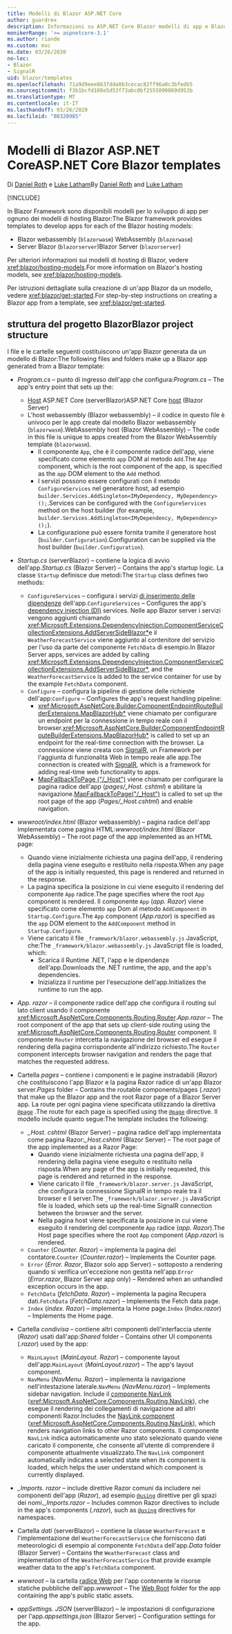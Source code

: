 ```yaml
---
title: Modelli di Blazor ASP.NET Core
author: guardrex
description: Informazioni su ASP.NET Core Blazor modelli di app e Blazor struttura del progetto.
monikerRange: '>= aspnetcore-3.1'
ms.author: riande
ms.custom: mvc
ms.date: 03/26/2020
no-loc:
- Blazor
- SignalR
uid: blazor/templates
ms.openlocfilehash: 71a9d9eee8637dda0b3cecac82ff96a0c3bfedb5
ms.sourcegitcommit: f3b1bcfd108e5d53f73abc0bf2555890869d953b
ms.translationtype: MT
ms.contentlocale: it-IT
ms.lasthandoff: 03/26/2020
ms.locfileid: "80320985"
---
```

# <a name="aspnet-core-opno-locblazor-templates"></a><span data-ttu-id="89458-103">Modelli di Blazor ASP.NET Core</span><span class="sxs-lookup"><span data-stu-id="89458-103">ASP.NET Core Blazor templates</span></span>

<span data-ttu-id="89458-104">Di [Daniel Roth](https://github.com/danroth27) e [Luke Latham](https://github.com/guardrex)</span><span class="sxs-lookup"><span data-stu-id="89458-104">By [Daniel Roth](https://github.com/danroth27) and [Luke Latham](https://github.com/guardrex)</span></span>

[!INCLUDE[](~/includes/blazorwasm-preview-notice.md)]

<span data-ttu-id="89458-105">In Blazor Framework sono disponibili modelli per lo sviluppo di app per ognuno dei modelli di hosting Blazor:</span><span class="sxs-lookup"><span data-stu-id="89458-105">The Blazor framework provides templates to develop apps for each of the Blazor hosting models:</span></span>

* Blazor<span data-ttu-id="89458-106"> webassembly (`blazorwasm`)</span><span class="sxs-lookup"><span data-stu-id="89458-106"> WebAssembly (`blazorwasm`)</span></span>
* <span data-ttu-id="89458-107">Server Blazor (`blazorserver`)</span><span class="sxs-lookup"><span data-stu-id="89458-107">Blazor Server (`blazorserver`)</span></span>

<span data-ttu-id="89458-108">Per ulteriori informazioni sui modelli di hosting di Blazor, vedere <xref:blazor/hosting-models>.</span><span class="sxs-lookup"><span data-stu-id="89458-108">For more information on Blazor's hosting models, see <xref:blazor/hosting-models>.</span></span>

<span data-ttu-id="89458-109">Per istruzioni dettagliate sulla creazione di un'app Blazor da un modello, vedere <xref:blazor/get-started>.</span><span class="sxs-lookup"><span data-stu-id="89458-109">For step-by-step instructions on creating a Blazor app from a template, see <xref:blazor/get-started>.</span></span>

## <a name="opno-locblazor-project-structure"></a><span data-ttu-id="89458-110">struttura del progetto Blazor</span><span class="sxs-lookup"><span data-stu-id="89458-110">Blazor project structure</span></span>

<span data-ttu-id="89458-111">I file e le cartelle seguenti costituiscono un'app Blazor generata da un modello di Blazor:</span><span class="sxs-lookup"><span data-stu-id="89458-111">The following files and folders make up a Blazor app generated from a Blazor template:</span></span>

* <span data-ttu-id="89458-112">*Program.cs* &ndash; punto di ingresso dell'app che configura:</span><span class="sxs-lookup"><span data-stu-id="89458-112">*Program.cs* &ndash; The app's entry point that sets up the:</span></span>

  * <span data-ttu-id="89458-113">[Host](xref:fundamentals/host/generic-host) ASP.NET Core (serverBlazor)</span><span class="sxs-lookup"><span data-stu-id="89458-113">ASP.NET Core [host](xref:fundamentals/host/generic-host) (Blazor Server)</span></span>
  * <span data-ttu-id="89458-114">L'host webassembly (Blazor webassembly) &ndash; il codice in questo file è univoco per le app create dal modello Blazor webassembly (`blazorwasm`).</span><span class="sxs-lookup"><span data-stu-id="89458-114">WebAssembly host (Blazor WebAssembly) &ndash; The code in this file is unique to apps created from the Blazor WebAssembly template (`blazorwasm`).</span></span>
    * <span data-ttu-id="89458-115">Il componente `App`, che è il componente radice dell'app, viene specificato come elemento `app` DOM al metodo `Add`.</span><span class="sxs-lookup"><span data-stu-id="89458-115">The `App` component, which is the root component of the app, is specified as the `app` DOM element to the `Add` method.</span></span>
    * <span data-ttu-id="89458-116">I servizi possono essere configurati con il metodo `ConfigureServices` nel generatore host, ad esempio `builder.Services.AddSingleton<IMyDependency, MyDependency>();`.</span><span class="sxs-lookup"><span data-stu-id="89458-116">Services can be configured with the `ConfigureServices` method on the host builder (for example, `builder.Services.AddSingleton<IMyDependency, MyDependency>();`).</span></span>
    * <span data-ttu-id="89458-117">La configurazione può essere fornita tramite il generatore host (`builder.Configuration`).</span><span class="sxs-lookup"><span data-stu-id="89458-117">Configuration can be supplied via the host builder (`builder.Configuration`).</span></span>

* <span data-ttu-id="89458-118">*Startup.cs* (serverBlazor) &ndash; contiene la logica di avvio dell'app.</span><span class="sxs-lookup"><span data-stu-id="89458-118">*Startup.cs* (Blazor Server) &ndash; Contains the app's startup logic.</span></span> <span data-ttu-id="89458-119">La classe `Startup` definisce due metodi:</span><span class="sxs-lookup"><span data-stu-id="89458-119">The `Startup` class defines two methods:</span></span>

  * <span data-ttu-id="89458-120">`ConfigureServices` &ndash; configura i servizi [di inserimento delle dipendenze](xref:fundamentals/dependency-injection) dell'app.</span><span class="sxs-lookup"><span data-stu-id="89458-120">`ConfigureServices` &ndash; Configures the app's [dependency injection (DI)](xref:fundamentals/dependency-injection) services.</span></span> <span data-ttu-id="89458-121">Nelle app Blazor server i servizi vengono aggiunti chiamando <xref:Microsoft.Extensions.DependencyInjection.ComponentServiceCollectionExtensions.AddServerSideBlazor*>e il `WeatherForecastService` viene aggiunto al contenitore del servizio per l'uso da parte del componente `FetchData` di esempio.</span><span class="sxs-lookup"><span data-stu-id="89458-121">In Blazor Server apps, services are added by calling <xref:Microsoft.Extensions.DependencyInjection.ComponentServiceCollectionExtensions.AddServerSideBlazor*>, and the `WeatherForecastService` is added to the service container for use by the example `FetchData` component.</span></span>
  * <span data-ttu-id="89458-122">`Configure` &ndash; configura la pipeline di gestione delle richieste dell'app:</span><span class="sxs-lookup"><span data-stu-id="89458-122">`Configure` &ndash; Configures the app's request handling pipeline:</span></span>
    * <span data-ttu-id="89458-123"><xref:Microsoft.AspNetCore.Builder.ComponentEndpointRouteBuilderExtensions.MapBlazorHub*> viene chiamato per configurare un endpoint per la connessione in tempo reale con il browser.</span><span class="sxs-lookup"><span data-stu-id="89458-123"><xref:Microsoft.AspNetCore.Builder.ComponentEndpointRouteBuilderExtensions.MapBlazorHub*> is called to set up an endpoint for the real-time connection with the browser.</span></span> <span data-ttu-id="89458-124">La connessione viene creata con [SignalR](xref:signalr/introduction), un Framework per l'aggiunta di funzionalità Web in tempo reale alle app.</span><span class="sxs-lookup"><span data-stu-id="89458-124">The connection is created with [SignalR](xref:signalr/introduction), which is a framework for adding real-time web functionality to apps.</span></span>
    * <span data-ttu-id="89458-125">[MapFallbackToPage ("/_Host")](xref:Microsoft.AspNetCore.Builder.RazorPagesEndpointRouteBuilderExtensions.MapFallbackToPage*) viene chiamato per configurare la pagina radice dell'app (*pages/_Host. cshtml*) e abilitare la navigazione.</span><span class="sxs-lookup"><span data-stu-id="89458-125">[MapFallbackToPage("/_Host")](xref:Microsoft.AspNetCore.Builder.RazorPagesEndpointRouteBuilderExtensions.MapFallbackToPage*) is called to set up the root page of the app (*Pages/_Host.cshtml*) and enable navigation.</span></span>

* <span data-ttu-id="89458-126">*wwwroot/index.html* (Blazor webassembly) &ndash; pagina radice dell'app implementata come pagina HTML:</span><span class="sxs-lookup"><span data-stu-id="89458-126">*wwwroot/index.html* (Blazor WebAssembly) &ndash; The root page of the app implemented as an HTML page:</span></span>
  * <span data-ttu-id="89458-127">Quando viene inizialmente richiesta una pagina dell'app, il rendering della pagina viene eseguito e restituito nella risposta.</span><span class="sxs-lookup"><span data-stu-id="89458-127">When any page of the app is initially requested, this page is rendered and returned in the response.</span></span>
  * <span data-ttu-id="89458-128">La pagina specifica la posizione in cui viene eseguito il rendering del componente `App` radice.</span><span class="sxs-lookup"><span data-stu-id="89458-128">The page specifies where the root `App` component is rendered.</span></span> <span data-ttu-id="89458-129">Il componente `App` (*app. Razor*) viene specificato come elemento `app` Dom al metodo `AddComponent` in `Startup.Configure`.</span><span class="sxs-lookup"><span data-stu-id="89458-129">The `App` component (*App.razor*) is specified as the `app` DOM element to the `AddComponent` method in `Startup.Configure`.</span></span>
  * <span data-ttu-id="89458-130">Viene caricato il file `_framework/blazor.webassembly.js` JavaScript, che:</span><span class="sxs-lookup"><span data-stu-id="89458-130">The `_framework/blazor.webassembly.js` JavaScript file is loaded, which:</span></span>
    * <span data-ttu-id="89458-131">Scarica il Runtime .NET, l'app e le dipendenze dell'app.</span><span class="sxs-lookup"><span data-stu-id="89458-131">Downloads the .NET runtime, the app, and the app's dependencies.</span></span>
    * <span data-ttu-id="89458-132">Inizializza il runtime per l'esecuzione dell'app.</span><span class="sxs-lookup"><span data-stu-id="89458-132">Initializes the runtime to run the app.</span></span>

* <span data-ttu-id="89458-133">*App. razor* &ndash; il componente radice dell'app che configura il routing sul lato client usando il componente <xref:Microsoft.AspNetCore.Components.Routing.Router>.</span><span class="sxs-lookup"><span data-stu-id="89458-133">*App.razor* &ndash; The root component of the app that sets up client-side routing using the <xref:Microsoft.AspNetCore.Components.Routing.Router> component.</span></span> <span data-ttu-id="89458-134">Il componente `Router` intercetta la navigazione del browser ed esegue il rendering della pagina corrispondente all'indirizzo richiesto.</span><span class="sxs-lookup"><span data-stu-id="89458-134">The `Router` component intercepts browser navigation and renders the page that matches the requested address.</span></span>

* <span data-ttu-id="89458-135">Cartella *pages* &ndash; contiene i componenti e le pagine instradabili (*Razor*) che costituiscono l'app Blazor e la pagina Razor radice di un'app Blazor server.</span><span class="sxs-lookup"><span data-stu-id="89458-135">*Pages* folder &ndash; Contains the routable components/pages (*.razor*) that make up the Blazor app and the root Razor page of a Blazor Server app.</span></span> <span data-ttu-id="89458-136">La route per ogni pagina viene specificata utilizzando la direttiva [`@page`](xref:mvc/views/razor#page) .</span><span class="sxs-lookup"><span data-stu-id="89458-136">The route for each page is specified using the [`@page`](xref:mvc/views/razor#page) directive.</span></span> <span data-ttu-id="89458-137">Il modello include quanto segue:</span><span class="sxs-lookup"><span data-stu-id="89458-137">The template includes the following:</span></span>
  * <span data-ttu-id="89458-138">*_Host. cshtml* (Blazor Server) &ndash; pagina radice dell'app implementata come pagina Razor:</span><span class="sxs-lookup"><span data-stu-id="89458-138">*_Host.cshtml* (Blazor Server) &ndash; The root page of the app implemented as a Razor Page:</span></span>
    * <span data-ttu-id="89458-139">Quando viene inizialmente richiesta una pagina dell'app, il rendering della pagina viene eseguito e restituito nella risposta.</span><span class="sxs-lookup"><span data-stu-id="89458-139">When any page of the app is initially requested, this page is rendered and returned in the response.</span></span>
    * <span data-ttu-id="89458-140">Viene caricato il file `_framework/blazor.server.js` JavaScript, che configura la connessione SignalR in tempo reale tra il browser e il server.</span><span class="sxs-lookup"><span data-stu-id="89458-140">The `_framework/blazor.server.js` JavaScript file is loaded, which sets up the real-time SignalR connection between the browser and the server.</span></span>
    * <span data-ttu-id="89458-141">Nella pagina host viene specificata la posizione in cui viene eseguito il rendering del componente `App` radice (*app. Razor*).</span><span class="sxs-lookup"><span data-stu-id="89458-141">The Host page specifies where the root `App` component (*App.razor*) is rendered.</span></span>
  * <span data-ttu-id="89458-142">`Counter` (*Counter. Razor*) &ndash; implementa la pagina del contatore.</span><span class="sxs-lookup"><span data-stu-id="89458-142">`Counter` (*Counter.razor*) &ndash; Implements the Counter page.</span></span>
  * <span data-ttu-id="89458-143">`Error` (*Error. Razor*, Blazor solo app Server) &ndash; sottoposto a rendering quando si verifica un'eccezione non gestita nell'app.</span><span class="sxs-lookup"><span data-stu-id="89458-143">`Error` (*Error.razor*, Blazor Server app only) &ndash; Rendered when an unhandled exception occurs in the app.</span></span>
  * <span data-ttu-id="89458-144">`FetchData` (*fetchData. Razor*) &ndash; implementa la pagina Recupera dati.</span><span class="sxs-lookup"><span data-stu-id="89458-144">`FetchData` (*FetchData.razor*) &ndash; Implements the Fetch data page.</span></span>
  * <span data-ttu-id="89458-145">`Index` (*index. Razor*) &ndash; implementa la Home page.</span><span class="sxs-lookup"><span data-stu-id="89458-145">`Index` (*Index.razor*) &ndash; Implements the Home page.</span></span>

* <span data-ttu-id="89458-146">Cartella *condivisa* &ndash; contiene altri componenti dell'interfaccia utente (*Razor*) usati dall'app:</span><span class="sxs-lookup"><span data-stu-id="89458-146">*Shared* folder &ndash; Contains other UI components (*.razor*) used by the app:</span></span>
  * <span data-ttu-id="89458-147">`MainLayout` (*MainLayout. Razor*) &ndash; componente layout dell'app.</span><span class="sxs-lookup"><span data-stu-id="89458-147">`MainLayout` (*MainLayout.razor*) &ndash; The app's layout component.</span></span>
  * <span data-ttu-id="89458-148">`NavMenu` (*NavMenu. Razor*) &ndash; implementa la navigazione nell'intestazione laterale.</span><span class="sxs-lookup"><span data-stu-id="89458-148">`NavMenu` (*NavMenu.razor*) &ndash; Implements sidebar navigation.</span></span> <span data-ttu-id="89458-149">Include il [componente NavLink](xref:blazor/routing#navlink-component) (<xref:Microsoft.AspNetCore.Components.Routing.NavLink>), che esegue il rendering dei collegamenti di navigazione ad altri componenti Razor.</span><span class="sxs-lookup"><span data-stu-id="89458-149">Includes the [NavLink component](xref:blazor/routing#navlink-component) (<xref:Microsoft.AspNetCore.Components.Routing.NavLink>), which renders navigation links to other Razor components.</span></span> <span data-ttu-id="89458-150">Il componente `NavLink` indica automaticamente uno stato selezionato quando viene caricato il componente, che consente all'utente di comprendere il componente attualmente visualizzato.</span><span class="sxs-lookup"><span data-stu-id="89458-150">The `NavLink` component automatically indicates a selected state when its component is loaded, which helps the user understand which component is currently displayed.</span></span>

* <span data-ttu-id="89458-151">*_Imports. razor* &ndash; include direttive Razor comuni da includere nei componenti dell'app (*Razor*), ad esempio [`@using`](xref:mvc/views/razor#using) direttive per gli spazi dei nomi.</span><span class="sxs-lookup"><span data-stu-id="89458-151">*_Imports.razor* &ndash; Includes common Razor directives to include in the app's components (*.razor*), such as [`@using`](xref:mvc/views/razor#using) directives for namespaces.</span></span>

* <span data-ttu-id="89458-152">Cartella *dati* (serverBlazor) &ndash; contiene la classe `WeatherForecast` e l'implementazione del `WeatherForecastService` che forniscono dati meteorologici di esempio al componente `FetchData` dell'app.</span><span class="sxs-lookup"><span data-stu-id="89458-152">*Data* folder (Blazor Server) &ndash; Contains the `WeatherForecast` class and implementation of the `WeatherForecastService` that provide example weather data to the app's `FetchData` component.</span></span>

* <span data-ttu-id="89458-153">*wwwroot* &ndash; la cartella [radice Web](xref:fundamentals/index#web-root) per l'app contenente le risorse statiche pubbliche dell'app.</span><span class="sxs-lookup"><span data-stu-id="89458-153">*wwwroot* &ndash; The [Web Root](xref:fundamentals/index#web-root) folder for the app containing the app's public static assets.</span></span>

* <span data-ttu-id="89458-154">*appSettings. JSON* (serverBlazor) &ndash; le impostazioni di configurazione per l'app.</span><span class="sxs-lookup"><span data-stu-id="89458-154">*appsettings.json* (Blazor Server) &ndash; Configuration settings for the app.</span></span>
